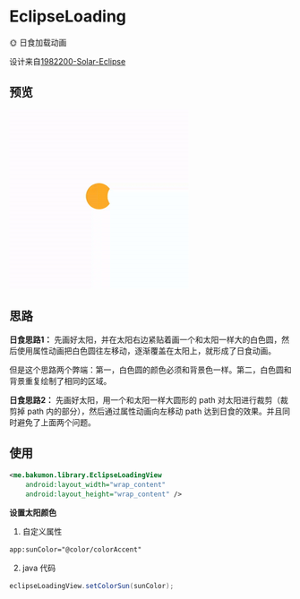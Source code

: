 # EclipseLoading

🌞 日食加载动画

设计来自[1982200-Solar-Eclipse](https://dribbble.com/shots/1982200-Solar-Eclipse)

## 预览

![eclipseloading.gif](https://github.com/Bakumon/EclipseLoading/raw/master/gif/eclipseloading.gif)

## 思路

**日食思路1：** 先画好太阳，并在太阳右边紧贴着画一个和太阳一样大的白色圆，然后使用属性动画把白色圆往左移动，逐渐覆盖在太阳上，就形成了日食动画。

但是这个思路两个弊端：第一，白色圆的颜色必须和背景色一样。第二，白色圆和背景重复绘制了相同的区域。

**日食思路2：** 先画好太阳，用一个和太阳一样大圆形的 path 对太阳进行裁剪（裁剪掉 path 内的部分），然后通过属性动画向左移动 path 达到日食的效果。并且同时避免了上面两个问题。

## 使用

```xml
<me.bakumon.library.EclipseLoadingView
    android:layout_width="wrap_content"
    android:layout_height="wrap_content" />
```

**设置太阳颜色**

1. 自定义属性

```xml
app:sunColor="@color/colorAccent"
```

2. java 代码

```java
eclipseLoadingView.setColorSun(sunColor);
```
